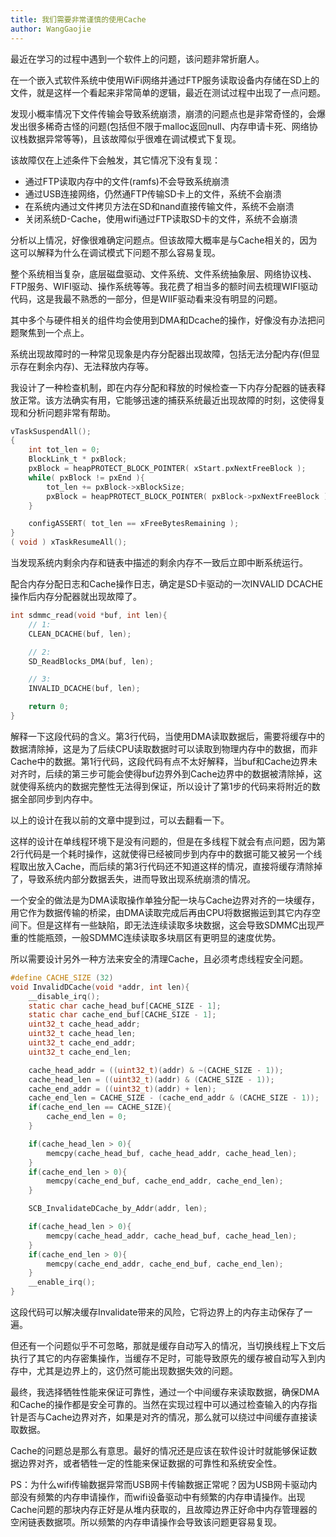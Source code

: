 ```yaml
---
title: 我们需要非常谨慎的使用Cache
author: WangGaojie
---
```


最近在学习的过程中遇到一个软件上的问题，该问题非常折磨人。

在一个嵌入式软件系统中使用WiFi网络并通过FTP服务读取设备内存储在SD上的文件，就是这样一个看起来非常简单的逻辑，最近在测试过程中出现了一点问题。

发现小概率情况下文件传输会导致系统崩溃，崩溃的问题点也是非常奇怪的，会爆发出很多稀奇古怪的问题(包括但不限于malloc返回null、内存申请卡死、网络协议栈数据异常等等)，且该故障似乎很难在调试模式下复现。

该故障仅在上述条件下会触发，其它情况下没有复现：
- 通过FTP读取内存中的文件(ramfs)不会导致系统崩溃
- 通过USB连接网络，仍然通FTP传输SD卡上的文件，系统不会崩溃
- 在系统内通过文件拷贝方法在SD和nand直接传输文件，系统不会崩溃
- 关闭系统D-Cache，使用wifi通过FTP读取SD卡的文件，系统不会崩溃

分析以上情况，好像很难确定问题点。但该故障大概率是与Cache相关的，因为这可以解释为什么在调试模式下问题不那么容易复现。

整个系统相当复杂，底层磁盘驱动、文件系统、文件系统抽象层、网络协议栈、FTP服务、WIFI驱动、操作系统等等。我花费了相当多的额时间去梳理WIFI驱动代码，这是我最不熟悉的一部分，但是WIIF驱动看来没有明显的问题。

其中多个与硬件相关的组件均会使用到DMA和Dcache的操作，好像没有办法把问题聚焦到一个点上。

系统出现故障时的一种常见现象是内存分配器出现故障，包括无法分配内存(但显示存在剩余内存)、无法释放内存等。

我设计了一种检查机制，即在内存分配和释放的时候检查一下内存分配器的链表释放正常。该方法确实有用，它能够迅速的捕获系统最近出现故障的时刻，这使得复现和分析问题非常有帮助。
```c
vTaskSuspendAll();
{
    int tot_len = 0;
    BlockLink_t * pxBlock;
    pxBlock = heapPROTECT_BLOCK_POINTER( xStart.pxNextFreeBlock );
    while( pxBlock != pxEnd ){
        tot_len += pxBlock->xBlockSize;
        pxBlock = heapPROTECT_BLOCK_POINTER( pxBlock->pxNextFreeBlock );
    }

    configASSERT( tot_len == xFreeBytesRemaining );
}
( void ) xTaskResumeAll();
```
当发现系统内剩余内存和链表中描述的剩余内存不一致后立即中断系统运行。

配合内存分配日志和Cache操作日志，确定是SD卡驱动的一次INVALID DCACHE操作后内存分配器就出现故障了。

```c
int sdmmc_read(void *buf, int len){
    // 1:
    CLEAN_DCACHE(buf, len);

    // 2:
    SD_ReadBlocks_DMA(buf, len);

    // 3:
    INVALID_DCACHE(buf, len);

    return 0;
}
```

解释一下这段代码的含义。第3行代码，当使用DMA读取数据后，需要将缓存中的数据清除掉，这是为了后续CPU读取数据时可以读取到物理内存中的数据，而非Cache中的数据。第1行代码，这段代码有点不太好解释，当buf和Cache边界未对齐时，后续的第三步可能会使得buf边界外到Cache边界中的数据被清除掉，这就使得系统内的数据完整性无法得到保证，所以设计了第1步的代码来将附近的数据全部同步到内存中。

以上的设计在我以前的文章中提到过，可以去翻看一下。

这样的设计在单线程环境下是没有问题的，但是在多线程下就会有点问题，因为第2行代码是一个耗时操作，这就使得已经被同步到内存中的数据可能又被另一个线程取出放入Cache，而后续的第3行代码还不知道这样的情况，直接将缓存清除掉了，导致系统内部分数据丢失，进而导致出现系统崩溃的情况。

一个安全的做法是为DMA读取操作单独分配一块与Cache边界对齐的一块缓存，用它作为数据传输的桥梁，由DMA读取完成后再由CPU将数据搬运到其它内存空间下。但是这样有一些缺陷，即无法连续读取多块数据，这会导致SDMMC出现严重的性能瓶颈，一般SDMMC连续读取多块扇区有更明显的速度优势。

所以需要设计另外一种方法来安全的清理Cache，且必须考虑线程安全问题。
```c
#define CACHE_SIZE (32)
void InvalidDCache(void *addr, int len){
    __disable_irq();
    static char cache_head_buf[CACHE_SIZE - 1];
    static char cache_end_buf[CACHE_SIZE - 1];
    uint32_t cache_head_addr;
    uint32_t cache_head_len;
    uint32_t cache_end_addr;
    uint32_t cache_end_len;

    cache_head_addr = ((uint32_t)(addr) & ~(CACHE_SIZE - 1));
    cache_head_len = ((uint32_t)(addr) & (CACHE_SIZE - 1));
    cache_end_addr = ((uint32_t)(addr) + len);
    cache_end_len = CACHE_SIZE - (cache_end_addr & (CACHE_SIZE - 1));
    if(cache_end_len == CACHE_SIZE){
        cache_end_len = 0;
    }

    if(cache_head_len > 0){
        memcpy(cache_head_buf, cache_head_addr, cache_head_len);
    }
    if(cache_end_len > 0){
        memcpy(cache_end_buf, cache_end_addr, cache_end_len);
    }

    SCB_InvalidateDCache_by_Addr(addr, len);

    if(cache_head_len > 0){
        memcpy(cache_head_addr, cache_head_buf, cache_head_len);
    }
    if(cache_end_len > 0){
        memcpy(cache_end_addr, cache_end_buf, cache_end_len);
    }
    __enable_irq();
}
```
这段代码可以解决缓存Invalidate带来的风险，它将边界上的内存主动保存了一遍。

但还有一个问题似乎不可忽略，那就是缓存自动写入的情况，当切换线程上下文后执行了其它的内存密集操作，当缓存不足时，可能导致原先的缓存被自动写入到内存中，尤其是边界上的，这仍然可能出现数据失效的问题。

最终，我选择牺牲性能来保证可靠性，通过一个中间缓存来读取数据，确保DMA和Cache的操作都是安全可靠的。当然在实现过程中可以通过检查输入的内存指针是否与Cache边界对齐，如果是对齐的情况，那么就可以绕过中间缓存直接读取数据。

Cache的问题总是那么有意思。最好的情况还是应该在软件设计时就能够保证数据边界对齐，或者牺牲一定的性能来保证数据的可靠性和系统安全性。

PS：为什么wifi传输数据异常而USB网卡传输数据正常呢？因为USB网卡驱动内部没有频繁的内存申请操作，而wifi设备驱动中有频繁的内存申请操作。出现Cache问题的那块内存正好是从堆内获取的，且故障边界正好命中内存管理器的空闲链表数据项。所以频繁的内存申请操作会导致该问题更容易复现。
